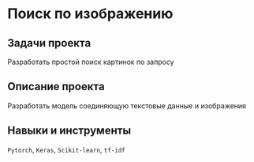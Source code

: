 # Поиск по изображению

## Задачи проекта
Разработать простой поиск картинок по запросу

## Описание проекта
Разработать модель соединяющую текстовые данные и изображения

## Навыки и инструменты
`Pytorch`, `Keras`, `Scikit-learn`, `tf-idf`
